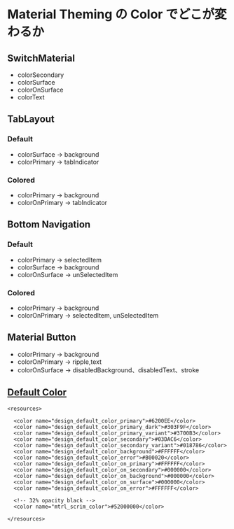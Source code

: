 # Material Theming の Color でどこが変わるか  

## SwitchMaterial

* colorSecondary
* colorSurface
* colorOnSurface
* colorText

## TabLayout  

### Default  

* colorSurface -> background
* colorPrimary -> tabIndicator

### Colored

* colorPrimary -> background
* colorOnPrimary -> tabIndicator

## Bottom Navigation

### Default  
* colorPrimary -> selectedItem
* colorSurface -> background
* colorOnSurface -> unSelectedItem

### Colored
* colorPrimary -> background  
* colorOnPrimary -> selectedItem, unSelectedItem

## Material Button

* colorPrimary -> background
* colorOnPrimary -> ripple,text
* colorOnSurface -> disabledBackground、disabledText、stroke

## [Default Color](https://github.com/material-components/material-components-android/blob/master/lib/java/com/google/android/material/color/res/values/colors.xml)
```
<resources>

  <color name="design_default_color_primary">#6200EE</color>
  <color name="design_default_color_primary_dark">#303F9F</color>
  <color name="design_default_color_primary_variant">#3700B3</color>
  <color name="design_default_color_secondary">#03DAC6</color>
  <color name="design_default_color_secondary_variant">#018786</color>
  <color name="design_default_color_background">#FFFFFF</color>
  <color name="design_default_color_error">#B00020</color>
  <color name="design_default_color_on_primary">#FFFFFF</color>
  <color name="design_default_color_on_secondary">#000000</color>
  <color name="design_default_color_on_background">#000000</color>
  <color name="design_default_color_on_surface">#000000</color>
  <color name="design_default_color_on_error">#FFFFFF</color>

  <!-- 32% opacity black -->
  <color name="mtrl_scrim_color">#52000000</color>

</resources>
```
